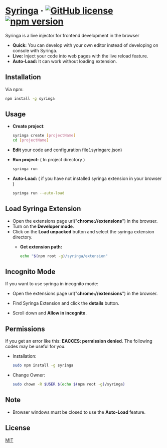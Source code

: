 # [Syringa](https://www.npmjs.com/package/syringa) &middot; [![GitHub license](https://img.shields.io/badge/license-MIT-blue.svg)](https://github.com/bug3/syringa/blob/master/LICENSE) [![npm version](https://img.shields.io/npm/v/react.svg?style=flat)](https://www.npmjs.com/package/syringa)

Syringa is a live injector for frontend development in the browser

* **Quick:** You can develop with your own editor instead of developing on console with Syringa.
* **Live:** Inject your code into web pages with the live reload feature.
* **Auto-Load:** It can work without loading extension.

## Installation

Via npm:

```bash
npm install -g syringa
```

## Usage

-   **Create project**:

    ```bash
    syringa create [projectName]
    cd [projectName]
    ```

- **Edit** your code and configuration file(.syringarc.json)

-   **Run project:** ( In project directory )

    ```bash
    syringa run
    ```

-   **Auto-Load:** ( if you have not installed syringa extension in your browser )

    ```bash
    syringa run --auto-load
    ```

## Load Syringa Extension

- Open the extensions page url("**chrome://extensions**") in the browser.
- Turn on the **Developer mode**.
- Click on the **Load unpacked** button and select the syringa extension directory.
    -   **Get extension path:**

        ```bash
        echo "$(npm root -g)/syringa/extension"
        ```

## Incognito Mode

If you want to use syringa in incognito mode:

* Open the extensions page url("**chrome://extensions**") in the browser.

* Find Syringa Extension and click the **details** button.

* Scroll down and **Allow in incognito**.

## Permissions

If you get an error like this: **EACCES: permission denied**. The following codes may be useful for you.

-   Installation:

    ```bash
    sudo npm install -g syringa
    ```

-   Change Owner:

    ```bash
    sudo chown -R $USER $(echo $(npm root -g)/syringa)
    ```

## Note

* Browser windows must be closed to use the **Auto-Load** feature.

## License

[MIT](https://choosealicense.com/licenses/mit/)
